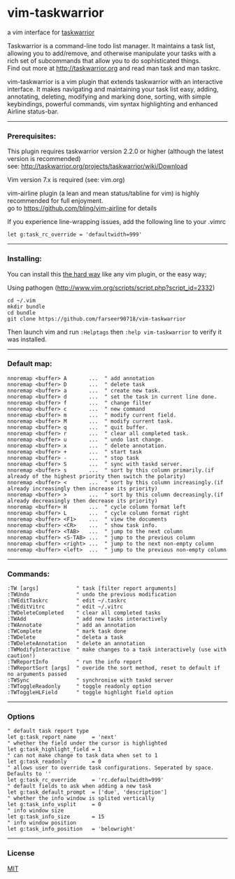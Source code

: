 vim-taskwarrior
===============

a vim interface for [taskwarrior](http://taskwarrior.org)

Taskwarrior is a command-line todo list manager. It maintains a task list,
allowing you to add/remove, and otherwise manipulate your tasks with a rich
set of subcommands that allow you to do sophisticated things.  
Find out more at http://taskwarrior.org and read man task and man taskrc.

vim-taskwarrior is a vim plugin that extends taskwarrior with an interactive
interface. It makes navigating and maintaining your task list easy, adding,
annotating, deleting, modifying and marking done, sorting, with simple
keybindings, powerful commands, vim syntax highlighting and enhanced  
Airline status-bar.

----

### Prerequisites:

This plugin requires taskwarrior version 2.2.0 or higher (although the latest version is recommended)    
see: http://taskwarrior.org/projects/taskwarrior/wiki/Download

Vim version 7.x is required (see: vim.org)

vim-airline plugin (a lean and mean status/tabline for vim) is highly recommended for full enjoyment.  
go to https://github.com/bling/vim-airline for details

If you experience line-wrapping issues, add the following line to your .vimrc

```
let g:task_rc_override = 'defaultwidth=999' 
```

----

### Installing:

You can install this [the hard way](http://vimdoc.sourceforge.net/htmldoc/usr_05.html#05.4) like any vim plugin, or the easy way;

Using pathogen (http://www.vim.org/scripts/script.php?script_id=2332)

    cd ~/.vim
    mkdir bundle
    cd bundle
    git clone https://github.com/farseer90718/vim-taskwarrior

Then launch vim and run `:Helptags` then `:help vim-taskwarrior` to verify it was installed.

----

### Default map:

```vim
nnoremap <buffer> A       ...  " add annotation
nnoremap <buffer> D       ...  " delete task
nnoremap <buffer> a       ...  " create new task.
nnoremap <buffer> d       ...  " set the task in current line done.
nnoremap <buffer> f       ...  " change filter
nnoremap <buffer> c       ...  " new command
nnoremap <buffer> m       ...  " modify current field.
nnoremap <buffer> M       ...  " modify current task.
nnoremap <buffer> q       ...  " quit buffer.
nnoremap <buffer> r       ...  " clear all completed task.
nnoremap <buffer> u       ...  " undo last change.
nnoremap <buffer> x       ...  " delete annotation.
nnoremap <buffer> +       ...  " start task
nnoremap <buffer> -       ...  " stop task
nnoremap <buffer> S       ...  " sync with taskd server.
nnoremap <buffer> s       ...  " sort by this column primarily.(if already of the highest priority then switch the polarity)
nnoremap <buffer> <       ...  " sort by this column increasingly.(if already increasingly then increase its priority)
nnoremap <buffer> >       ...  " sort by this column decreasingly.(if already decreasingly then decrease its priority)
nnoremap <buffer> H       ...  " cycle column format left
nnoremap <buffer> L       ...  " cycle column format right
nnoremap <buffer> <F1>    ...  " view the documents
nnoremap <buffer> <CR>    ...  " show task info.
nnoremap <buffer> <TAB>   ...  " jump to the next column
nnoremap <buffer> <S-TAB> ...  " jump to the previous column
nnoremap <buffer> <right> ...  " jump to the next non-empty column
nnoremap <buffer> <left>  ...  " jump to the previous non-empty column

```
----

### Commands:

```vim
:TW [args]            " task [filter report arguments]
:TWUndo               " undo the previous modification
:TWEditTaskrc         " edit ~/.taskrc
:TWEditVitrc          " edit ~/.vitrc
:TWDeleteCompleted    " clear all completed tasks
:TWAdd                " add new tasks interactively
:TWAnnotate           " add an annotation
:TWComplete           " mark task done
:TWDelete             " deleta a task
:TWDeleteAnnotation   " delete an annotation
:TWModifyInteractive  " make changes to a task interactively (use with caution!)
:TWReportInfo         " run the info report
:TWReportSort [args]  " overide the sort method, reset to default if no arguments passed
:TWSync               " synchronise with taskd server
:TWToggleReadonly     " toggle readonly option
:TWToggleHLField      " toggle highlight field option

```
----

### Options

```vim
" default task report type
let g:task_report_name     = 'next'
" whether the field under the cursor is highlighted
let g:task_highlight_field = 1
" can not make change to task data when set to 1
let g:task_readonly        = 0
" allows user to override task configurations. Seperated by space. Defaults to ''
let g:task_rc_override     = 'rc.defaultwidth=999'
" default fields to ask when adding a new task
let g:task_default_prompt  = ['due', 'description']
" whether the info window is splited vertically
let g:task_info_vsplit     = 0
" info window size
let g:task_info_size       = 15
" info window position
let g:task_info_position   = 'belowright'
```
----

### License

[MIT](https://raw.github.com/farseer90718/vim-taskwarrior/master/LICENSE.txt)
